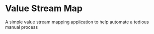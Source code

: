 # Value Stream Map

A simple value stream mapping application to help automate a tedious manual process

